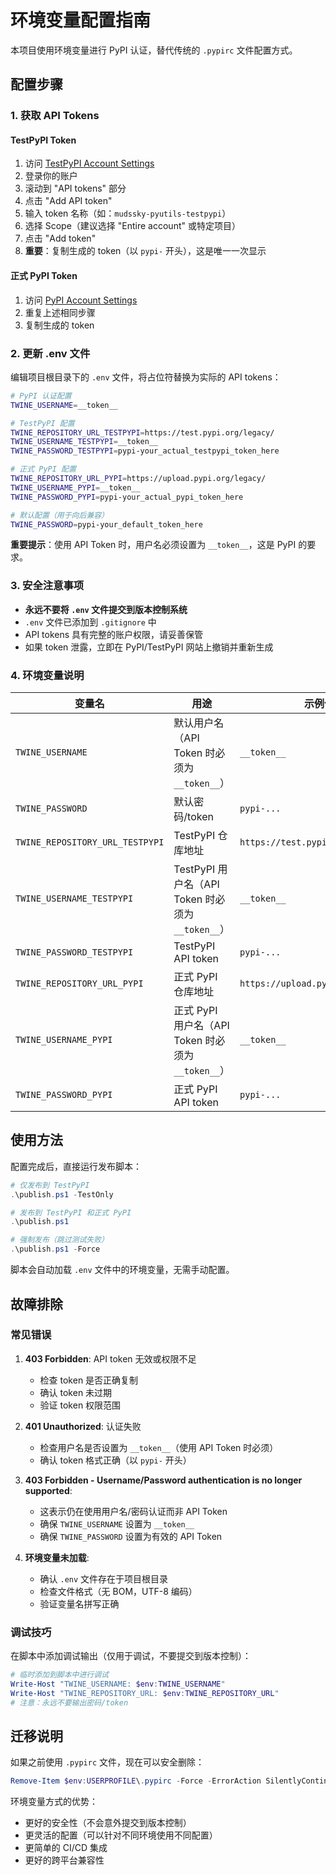 # 环境变量配置指南

本项目使用环境变量进行 PyPI 认证，替代传统的 `.pypirc` 文件配置方式。

## 配置步骤

### 1. 获取 API Tokens

#### TestPyPI Token
1. 访问 [TestPyPI Account Settings](https://test.pypi.org/manage/account/)
2. 登录你的账户
3. 滚动到 "API tokens" 部分
4. 点击 "Add API token"
5. 输入 token 名称（如：`mudssky-pyutils-testpypi`）
6. 选择 Scope（建议选择 "Entire account" 或特定项目）
7. 点击 "Add token"
8. **重要**：复制生成的 token（以 `pypi-` 开头），这是唯一一次显示

#### 正式 PyPI Token
1. 访问 [PyPI Account Settings](https://pypi.org/manage/account/)
2. 重复上述相同步骤
3. 复制生成的 token

### 2. 更新 .env 文件

编辑项目根目录下的 `.env` 文件，将占位符替换为实际的 API tokens：

```bash
# PyPI 认证配置
TWINE_USERNAME=__token__

# TestPyPI 配置
TWINE_REPOSITORY_URL_TESTPYPI=https://test.pypi.org/legacy/
TWINE_USERNAME_TESTPYPI=__token__
TWINE_PASSWORD_TESTPYPI=pypi-your_actual_testpypi_token_here

# 正式 PyPI 配置
TWINE_REPOSITORY_URL_PYPI=https://upload.pypi.org/legacy/
TWINE_USERNAME_PYPI=__token__
TWINE_PASSWORD_PYPI=pypi-your_actual_pypi_token_here

# 默认配置（用于向后兼容）
TWINE_PASSWORD=pypi-your_default_token_here
```

**重要提示**：使用 API Token 时，用户名必须设置为 `__token__`，这是 PyPI 的要求。

### 3. 安全注意事项

- **永远不要将 `.env` 文件提交到版本控制系统**
- `.env` 文件已添加到 `.gitignore` 中
- API tokens 具有完整的账户权限，请妥善保管
- 如果 token 泄露，立即在 PyPI/TestPyPI 网站上撤销并重新生成

### 4. 环境变量说明

| 变量名 | 用途 | 示例值 |
|--------|------|--------|
| `TWINE_USERNAME` | 默认用户名（API Token 时必须为 `__token__`） | `__token__` |
| `TWINE_PASSWORD` | 默认密码/token | `pypi-...` |
| `TWINE_REPOSITORY_URL_TESTPYPI` | TestPyPI 仓库地址 | `https://test.pypi.org/legacy/` |
| `TWINE_USERNAME_TESTPYPI` | TestPyPI 用户名（API Token 时必须为 `__token__`） | `__token__` |
| `TWINE_PASSWORD_TESTPYPI` | TestPyPI API token | `pypi-...` |
| `TWINE_REPOSITORY_URL_PYPI` | 正式 PyPI 仓库地址 | `https://upload.pypi.org/legacy/` |
| `TWINE_USERNAME_PYPI` | 正式 PyPI 用户名（API Token 时必须为 `__token__`） | `__token__` |
| `TWINE_PASSWORD_PYPI` | 正式 PyPI API token | `pypi-...` |

## 使用方法

配置完成后，直接运行发布脚本：

```powershell
# 仅发布到 TestPyPI
.\publish.ps1 -TestOnly

# 发布到 TestPyPI 和正式 PyPI
.\publish.ps1

# 强制发布（跳过测试失败）
.\publish.ps1 -Force
```

脚本会自动加载 `.env` 文件中的环境变量，无需手动配置。

## 故障排除

### 常见错误

1. **403 Forbidden**: API token 无效或权限不足
   - 检查 token 是否正确复制
   - 确认 token 未过期
   - 验证 token 权限范围

2. **401 Unauthorized**: 认证失败
   - 检查用户名是否设置为 `__token__`（使用 API Token 时必须）
   - 确认 token 格式正确（以 `pypi-` 开头）

3. **403 Forbidden - Username/Password authentication is no longer supported**:
   - 这表示仍在使用用户名/密码认证而非 API Token
   - 确保 `TWINE_USERNAME` 设置为 `__token__`
   - 确保 `TWINE_PASSWORD` 设置为有效的 API Token

4. **环境变量未加载**:
   - 确认 `.env` 文件存在于项目根目录
   - 检查文件格式（无 BOM，UTF-8 编码）
   - 验证变量名拼写正确

### 调试技巧

在脚本中添加调试输出（仅用于调试，不要提交到版本控制）：

```powershell
# 临时添加到脚本中进行调试
Write-Host "TWINE_USERNAME: $env:TWINE_USERNAME"
Write-Host "TWINE_REPOSITORY_URL: $env:TWINE_REPOSITORY_URL"
# 注意：永远不要输出密码/token
```

## 迁移说明

如果之前使用 `.pypirc` 文件，现在可以安全删除：

```powershell
Remove-Item $env:USERPROFILE\.pypirc -Force -ErrorAction SilentlyContinue
```

环境变量方式的优势：
- 更好的安全性（不会意外提交到版本控制）
- 更灵活的配置（可以针对不同环境使用不同配置）
- 更简单的 CI/CD 集成
- 更好的跨平台兼容性
